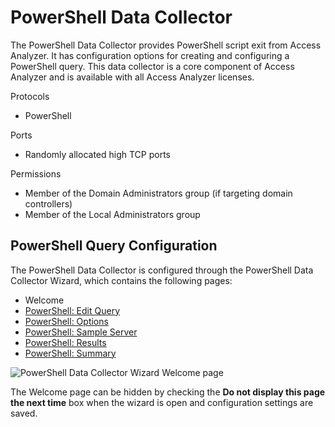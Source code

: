 # PowerShell Data Collector

The PowerShell Data Collector provides PowerShell script exit from Access Analyzer. It has
configuration options for creating and configuring a PowerShell query. This data collector is a core
component of Access Analyzer and is available with all Access Analyzer licenses.

Protocols

- PowerShell

Ports

- Randomly allocated high TCP ports

Permissions

- Member of the Domain Administrators group (if targeting domain controllers)
- Member of the Local Administrators group

## PowerShell Query Configuration

The PowerShell Data Collector is configured through the PowerShell Data Collector Wizard, which
contains the following pages:

- Welcome
- [PowerShell: Edit Query](/docs/accessanalyzer/12.0/administration/data-collectors/powershell/editquery.md)
- [PowerShell: Options](/docs/accessanalyzer/12.0/administration/data-collectors/powershell/options.md)
- [PowerShell: Sample Server](/docs/accessanalyzer/12.0/administration/data-collectors/powershell/sampleserver.md)
- [PowerShell: Results](/docs/accessanalyzer/12.0/administration/data-collectors/powershell/results.md)
- [PowerShell: Summary](/docs/accessanalyzer/12.0/administration/data-collectors/powershell/summary.md)

![PowerShell Data Collector Wizard Welcome page](/img/product_docs/activitymonitor/activitymonitor/install/welcome.webp)

The Welcome page can be hidden by checking the **Do not display this page the next time** box when
the wizard is open and configuration settings are saved.

